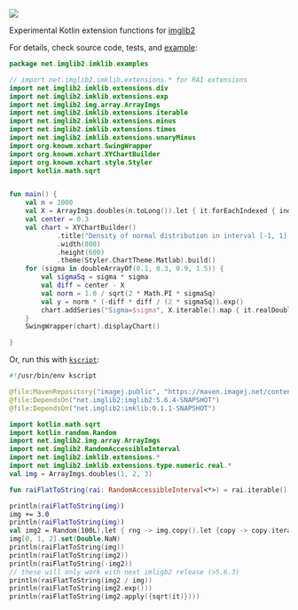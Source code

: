 [![](https://travis-ci.org/hanslovsky/imglib2-kotlib.svg?branch=master)](https://travis-ci.org/hanslovsky/imglib2-kotlib)

Experimental Kotlin extension functions for [imglib2](https://github.com/imglib/imglib2)

For details, check source code, tests, and [example](https://github.com/hanslovsky/imglib2-kotlib/blob/a727d07d29c9008e68f3df43ce42856630bb9c4f/src/test/kotlin/net/imglib2/imklib/examples/Plot.kt):

```kotlin
package net.imglib2.imklib.examples

// import net.imglib2.imklib.extensions.* for RAI extensions
import net.imglib2.imklib.extensions.div
import net.imglib2.imklib.extensions.exp
import net.imglib2.img.array.ArrayImgs
import net.imglib2.imklib.extensions.iterable
import net.imglib2.imklib.extensions.minus
import net.imglib2.imklib.extensions.times
import net.imglib2.imklib.extensions.unaryMinus
import org.knowm.xchart.SwingWrapper
import org.knowm.xchart.XYChartBuilder
import org.knowm.xchart.style.Styler
import kotlin.math.sqrt


fun main() {
    val n = 1000
    val X = ArrayImgs.doubles(n.toLong()).let { it.forEachIndexed { index, t -> t.setReal(index.toDouble()) }; it } / n.toDouble() * 2.0 - 1.0
    val center = 0.3
    val chart = XYChartBuilder()
            .title("Density of normal distribution in interval [-1, 1] for various sigmas")
            .width(800)
            .height(600)
            .theme(Styler.ChartTheme.Matlab).build()
    for (sigma in doubleArrayOf(0.1, 0.3, 0.9, 1.5)) {
        val sigmaSq = sigma * sigma
        val diff = center - X
        val norm = 1.0 / sqrt(2 * Math.PI * sigmaSq)
        val y = norm * (-diff * diff / (2 * sigmaSq)).exp()
        chart.addSeries("Sigma=$sigma", X.iterable().map { it.realDouble }.toDoubleArray(), y.iterable().map { it.realDouble }.toDoubleArray())
    }
    SwingWrapper(chart).displayChart()

}
```

Or, run this with [`kscript`](https://github.com/holgerbrandl/kscript):

``` kotlin
#!/usr/bin/env kscript

@file:MavenRepository("imagej.public", "https://maven.imagej.net/content/groups/public")
@file:DependsOn("net.imglib2:imglib2:5.6.4-SNAPSHOT")
@file:DependsOn("net.imglib2:imklib:0.1.1-SNAPSHOT")

import kotlin.math.sqrt
import kotlin.random.Random
import net.imglib2.img.array.ArrayImgs
import net.imglib2.RandomAccessibleInterval
import net.imglib2.imklib.extensions.*
import net.imglib2.imklib.extensions.type.numeric.real.*
val img = ArrayImgs.doubles(1, 2, 3)

fun raiFlatToString(rai: RandomAccessibleInterval<*>) = rai.iterable().joinToString(", ", prefix="${rai::class.java.simpleName}[", postfix="]")

println(raiFlatToString(img))
img += 3.0
println(raiFlatToString(img))
val img2 = Random(100L).let { rng -> img.copy().let {copy -> copy.iterable().forEach {it.timesAssign(rng.nextDouble())}; copy}}
img[0, 1, 2].set(Double.NaN)
println(raiFlatToString(img))
println(raiFlatToString(img2))
println(raiFlatToString(-img2))
// these will only work with next imligb2 release (>5.6.3)
println(raiFlatToString(img2 / img))
println(raiFlatToString(img2.exp()))
println(raiFlatToString(img2.apply({sqrt(it)})))
```


